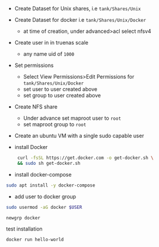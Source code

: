- Create Dataset for Unix shares, i.e `tank/Shares/Unix`
- Create Dataset for docker i.e `tank/Shares/Unix/Docker` 
  - at time of creation, under advanced>acl select nfsv4
- Create user in in truenas scale
  - any name uid of `1000`
- Set permissions
  - Select View Permissions>Edit Permissions for `tank/Shares/Unix/Docker`
  - set user to user created above
  - set group to user created above
- Create NFS share
  - Under advance set maproot user to `root`
  - set maproot group to `root`

- Create an ubuntu VM with a single sudo capable user
- install Docker
  ```bash
   curl -fsSL https://get.docker.com -o get-docker.sh \
   && sudo sh get-docker.sh
   ```
- install docker-compose
```bash
sudo apt install -y docker-compose
```
- add user to docker group
```bash 
sudo usermod -aG docker $USER
```
```bash
newgrp docker
```
test installation
```bash
docker run hello-world
```
